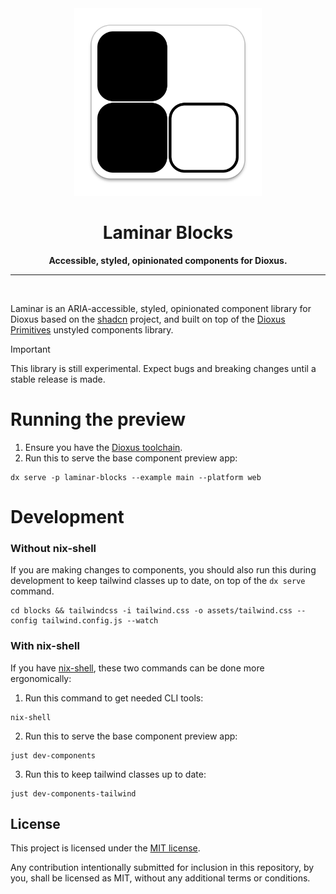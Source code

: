 <div align="center">
  <img src="media/laminar-logo.png" width="300px" alt="Laminar Blocks Logo">
  <h1>Laminar Blocks</h1>
  <p><strong>Accessible, styled, opinionated components for Dioxus.</strong></p>
</div>

-----
<br/>

Laminar is an ARIA-accessible, styled, opinionated component library for Dioxus based on the [shadcn](https://ui.shadcn.com) project, and built on top of the [Dioxus Primitives](https://github.com/DioxusLabs/components) unstyled components library.

> [!IMPORTANT]
> This library is still experimental. Expect bugs and breaking changes until a stable release is made.

# Running the preview

1. Ensure you have the [Dioxus toolchain](https://dioxuslabs.com/learn/0.6/getting_started/#).
2. Run this to serve the base component preview app:

```
dx serve -p laminar-blocks --example main --platform web
```

# Development

### Without nix-shell

If you are making changes to components, you should also run this during development to keep tailwind classes up to date, on top of the `dx serve` command.

```
cd blocks && tailwindcss -i tailwind.css -o assets/tailwind.css --config tailwind.config.js --watch
```

### With nix-shell

If you have [nix-shell](https://nixos.org), these two commands can be done more ergonomically:

1. Run this command to get needed CLI tools:

```
nix-shell
```

2. Run this to serve the base component preview app:

```
just dev-components
```

3. Run this to keep tailwind classes up to date:

```
just dev-components-tailwind
```


## License
This project is licensed under the [MIT license](./LICENSE).

Any contribution intentionally submitted for inclusion in this repository, by you, shall be licensed as MIT, without any additional terms or conditions.
